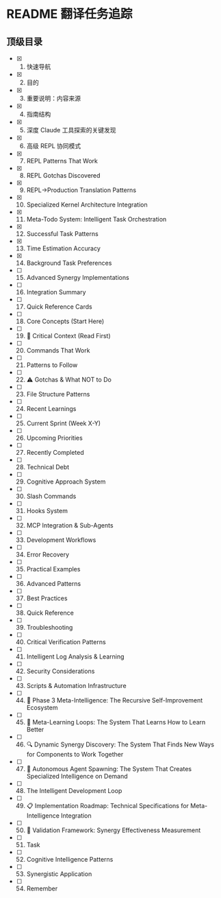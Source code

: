 # README 翻译任务追踪

## 顶级目录

- [x] 1. 快速导航
- [x] 2. 目的
- [x] 3. 重要说明：内容来源
- [x] 4. 指南结构
- [x] 5. 深度 Claude 工具探索的关键发现
- [x] 6. 高级 REPL 协同模式
- [x] 7. REPL Patterns That Work
- [x] 8. REPL Gotchas Discovered
- [x] 9. REPL→Production Translation Patterns
- [x] 10. Specialized Kernel Architecture Integration
- [x] 11. Meta-Todo System: Intelligent Task Orchestration
- [x] 12. Successful Task Patterns
- [x] 13. Time Estimation Accuracy
- [x] 14. Background Task Preferences
- [ ] 15. Advanced Synergy Implementations
- [ ] 16. Integration Summary
- [ ] 17. Quick Reference Cards
- [ ] 18. Core Concepts (Start Here)
- [ ] 19. 🔴 Critical Context (Read First)
- [ ] 20. Commands That Work
- [ ] 21. Patterns to Follow
- [ ] 22. ⚠️ Gotchas & What NOT to Do
- [ ] 23. File Structure Patterns
- [ ] 24. Recent Learnings
- [ ] 25. Current Sprint (Week X-Y)
- [ ] 26. Upcoming Priorities
- [ ] 27. Recently Completed
- [ ] 28. Technical Debt
- [ ] 29. Cognitive Approach System
- [ ] 30. Slash Commands
- [ ] 31. Hooks System
- [ ] 32. MCP Integration & Sub-Agents
- [ ] 33. Development Workflows
- [ ] 34. Error Recovery
- [ ] 35. Practical Examples
- [ ] 36. Advanced Patterns
- [ ] 37. Best Practices
- [ ] 38. Quick Reference
- [ ] 39. Troubleshooting
- [ ] 40. Critical Verification Patterns
- [ ] 41. Intelligent Log Analysis & Learning
- [ ] 42. Security Considerations
- [ ] 43. Scripts & Automation Infrastructure
- [ ] 44. 🚀 Phase 3 Meta-Intelligence: The Recursive Self-Improvement Ecosystem
- [ ] 45. 🧠 Meta-Learning Loops: The System That Learns How to Learn Better
- [ ] 46. 🔍 Dynamic Synergy Discovery: The System That Finds New Ways for Components to Work Together
- [ ] 47. 🤖 Autonomous Agent Spawning: The System That Creates Specialized Intelligence on Demand
- [ ] 48. The Intelligent Development Loop
- [ ] 49. 📋 Implementation Roadmap: Technical Specifications for Meta-Intelligence Integration
- [ ] 50. 🧪 Validation Framework: Synergy Effectiveness Measurement
- [ ] 51. Task
- [ ] 52. Cognitive Intelligence Patterns
- [ ] 53. Synergistic Application
- [ ] 54. Remember
